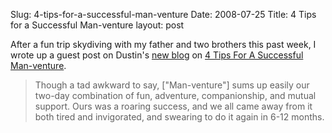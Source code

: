 Slug: 4-tips-for-a-successful-man-venture
Date: 2008-07-25
Title: 4 Tips for a Successful Man-venture
layout: post

After a fun trip skydiving with my father and two brothers this past week, I wrote up a guest post on Dustin's [new blog](http://dblogit.com) on [4 Tips For A Successful Man-venture](http://dblogit.com/2008/07/4-tips-for-a-successful-man-ve.html).

>Though a tad awkward to say, ["Man-venture"] sums up easily our two-day combination of fun, adventure, companionship, and mutual support. Ours was a roaring success, and we all came away from it both tired and invigorated, and swearing to do it again in 6-12 months.
